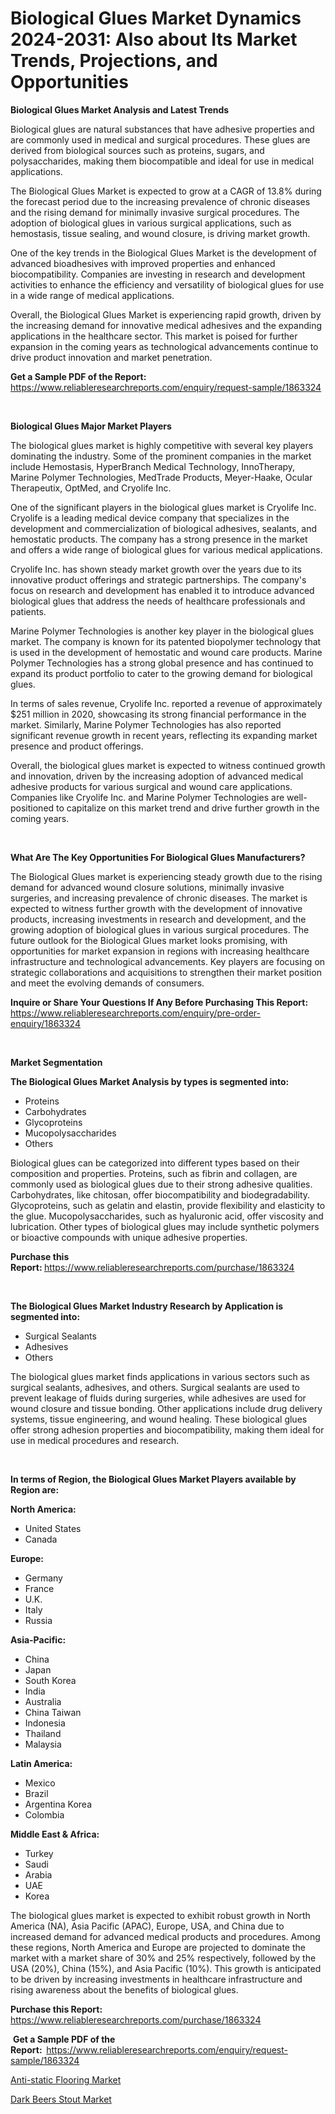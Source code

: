<p><h1>Biological Glues Market Dynamics 2024-2031: Also about Its Market Trends, Projections, and Opportunities</h1></p><p><strong>Biological Glues Market Analysis and Latest Trends</strong></p>
<p><p>Biological glues are natural substances that have adhesive properties and are commonly used in medical and surgical procedures. These glues are derived from biological sources such as proteins, sugars, and polysaccharides, making them biocompatible and ideal for use in medical applications.</p><p>The Biological Glues Market is expected to grow at a CAGR of 13.8% during the forecast period due to the increasing prevalence of chronic diseases and the rising demand for minimally invasive surgical procedures. The adoption of biological glues in various surgical applications, such as hemostasis, tissue sealing, and wound closure, is driving market growth.</p><p>One of the key trends in the Biological Glues Market is the development of advanced bioadhesives with improved properties and enhanced biocompatibility. Companies are investing in research and development activities to enhance the efficiency and versatility of biological glues for use in a wide range of medical applications.</p><p>Overall, the Biological Glues Market is experiencing rapid growth, driven by the increasing demand for innovative medical adhesives and the expanding applications in the healthcare sector. This market is poised for further expansion in the coming years as technological advancements continue to drive product innovation and market penetration.</p></p>
<p><strong>Get a Sample PDF of the Report:&nbsp;</strong> <a href="https://www.reliableresearchreports.com/enquiry/request-sample/1863324">https://www.reliableresearchreports.com/enquiry/request-sample/1863324</a></p>
<p>&nbsp;</p>
<p><strong>Biological Glues Major Market Players</strong></p>
<p><p>The biological glues market is highly competitive with several key players dominating the industry. Some of the prominent companies in the market include Hemostasis, HyperBranch Medical Technology, InnoTherapy, Marine Polymer Technologies, MedTrade Products, Meyer-Haake, Ocular Therapeutix, OptMed, and Cryolife Inc.</p><p>One of the significant players in the biological glues market is Cryolife Inc. Cryolife is a leading medical device company that specializes in the development and commercialization of biological adhesives, sealants, and hemostatic products. The company has a strong presence in the market and offers a wide range of biological glues for various medical applications.</p><p>Cryolife Inc. has shown steady market growth over the years due to its innovative product offerings and strategic partnerships. The company's focus on research and development has enabled it to introduce advanced biological glues that address the needs of healthcare professionals and patients.</p><p>Marine Polymer Technologies is another key player in the biological glues market. The company is known for its patented biopolymer technology that is used in the development of hemostatic and wound care products. Marine Polymer Technologies has a strong global presence and has continued to expand its product portfolio to cater to the growing demand for biological glues.</p><p>In terms of sales revenue, Cryolife Inc. reported a revenue of approximately $251 million in 2020, showcasing its strong financial performance in the market. Similarly, Marine Polymer Technologies has also reported significant revenue growth in recent years, reflecting its expanding market presence and product offerings.</p><p>Overall, the biological glues market is expected to witness continued growth and innovation, driven by the increasing adoption of advanced medical adhesive products for various surgical and wound care applications. Companies like Cryolife Inc. and Marine Polymer Technologies are well-positioned to capitalize on this market trend and drive further growth in the coming years.</p></p>
<p>&nbsp;</p>
<p><strong>What Are The Key Opportunities For Biological Glues Manufacturers?</strong></p>
<p><p>The Biological Glues market is experiencing steady growth due to the rising demand for advanced wound closure solutions, minimally invasive surgeries, and increasing prevalence of chronic diseases. The market is expected to witness further growth with the development of innovative products, increasing investments in research and development, and the growing adoption of biological glues in various surgical procedures. The future outlook for the Biological Glues market looks promising, with opportunities for market expansion in regions with increasing healthcare infrastructure and technological advancements. Key players are focusing on strategic collaborations and acquisitions to strengthen their market position and meet the evolving demands of consumers.</p></p>
<p><strong>Inquire or Share Your Questions If Any Before Purchasing This Report:</strong> <a href="https://www.reliableresearchreports.com/enquiry/pre-order-enquiry/1863324">https://www.reliableresearchreports.com/enquiry/pre-order-enquiry/1863324</a></p>
<p>&nbsp;</p>
<p><strong>Market Segmentation</strong></p>
<p><strong>The Biological Glues Market Analysis by types is segmented into:</strong></p>
<p><ul><li>Proteins</li><li>Carbohydrates</li><li>Glycoproteins</li><li>Mucopolysaccharides</li><li>Others</li></ul></p>
<p><p>Biological glues can be categorized into different types based on their composition and properties. Proteins, such as fibrin and collagen, are commonly used as biological glues due to their strong adhesive qualities. Carbohydrates, like chitosan, offer biocompatibility and biodegradability. Glycoproteins, such as gelatin and elastin, provide flexibility and elasticity to the glue. Mucopolysaccharides, such as hyaluronic acid, offer viscosity and lubrication. Other types of biological glues may include synthetic polymers or bioactive compounds with unique adhesive properties.</p></p>
<p><strong>Purchase this Report:&nbsp;</strong><a href="https://www.reliableresearchreports.com/purchase/1863324">https://www.reliableresearchreports.com/purchase/1863324</a></p>
<p>&nbsp;</p>
<p><strong>The Biological Glues Market Industry Research by Application is segmented into:</strong></p>
<p><ul><li>Surgical Sealants</li><li>Adhesives</li><li>Others</li></ul></p>
<p><p>The biological glues market finds applications in various sectors such as surgical sealants, adhesives, and others. Surgical sealants are used to prevent leakage of fluids during surgeries, while adhesives are used for wound closure and tissue bonding. Other applications include drug delivery systems, tissue engineering, and wound healing. These biological glues offer strong adhesion properties and biocompatibility, making them ideal for use in medical procedures and research.</p></p>
<p>&nbsp;</p>
<p><strong>In terms of Region, the Biological Glues Market Players available by Region are:</strong></p>
<p>
    <p> <strong> North America: </strong>
        <ul>
            <li>United States</li>
            <li>Canada</li>
        </ul>
        </p> 
    <p> <strong> Europe: </strong>
        <ul>
            <li>Germany</li>
            <li>France</li>
            <li>U.K.</li>
            <li>Italy</li>
            <li>Russia</li>
        </ul>
        </p> 
    <p> <strong> Asia-Pacific: </strong>
        <ul>
            <li>China</li>
            <li>Japan</li>
            <li>South Korea</li>
            <li>India</li>
            <li>Australia</li>
            <li>China Taiwan</li>
            <li>Indonesia</li>
            <li>Thailand</li>
            <li>Malaysia</li>
        </ul>
        </p> 
    <p> <strong> Latin America: </strong>
        <ul>
            <li>Mexico</li>
            <li>Brazil</li>
            <li>Argentina Korea</li>
            <li>Colombia</li>
        </ul>
        </p> 
    <p> <strong> Middle East & Africa: </strong>
        <ul>
            <li>Turkey</li>
            <li>Saudi</li>
            <li>Arabia</li>
            <li>UAE</li>
            <li>Korea</li>
        </ul>
    </p>
    </p>
<p><p>The biological glues market is expected to exhibit robust growth in North America (NA), Asia Pacific (APAC), Europe, USA, and China due to increased demand for advanced medical products and procedures. Among these regions, North America and Europe are projected to dominate the market with a market share of 30% and 25% respectively, followed by the USA (20%), China (15%), and Asia Pacific (10%). This growth is anticipated to be driven by increasing investments in healthcare infrastructure and rising awareness about the benefits of biological glues.</p></p>
<p><strong>Purchase this Report: </strong><a href="https://www.reliableresearchreports.com/purchase/1863324">https://www.reliableresearchreports.com/purchase/1863324</a></p>
<p>&nbsp;<strong>Get a Sample PDF of the Report:&nbsp;&nbsp;</strong><a href="https://www.reliableresearchreports.com/enquiry/request-sample/1863324">https://www.reliableresearchreports.com/enquiry/request-sample/1863324</a></p>
<p><strong></strong></p>
<p><p><a href="https://github.com/edytherolanlouisejk1miz0wig/Market-Research-Report-List-1/blob/main/anti-static-flooring-market.md">Anti-static Flooring Market</a></p><p><a href="https://military-diascia-e68.notion.site/Dark-Beers-Stout-Market-Size-Market-Trends-and-Growth-Outlook-forecasted-for-period-from-2024-to-2-e2762f3b63da4a73a45ea8d9b402ebaf">Dark Beers Stout Market</a></p></p>